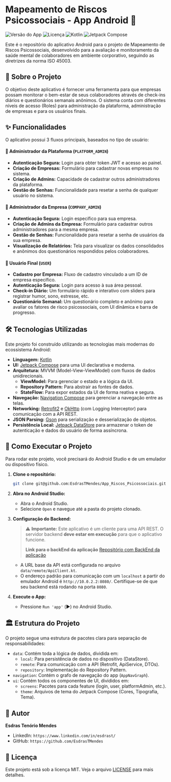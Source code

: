 # Mapeamento de Riscos Psicossociais - App Android 🧠

![Versão do App](https://img.shields.io/badge/version-1.0.0-blue)
![Licença](https://img.shields.io/badge/license-MIT-green)
![Kotlin](https://img.shields.io/badge/Kotlin-1.9.22-%237F52FF)
![Jetpack Compose](https://img.shields.io/badge/Jetpack_Compose-1.6.8-%234285F4)

Este é o repositório do aplicativo Android para o projeto de Mapeamento de Riscos Psicossociais, desenvolvido para a avaliação e monitoramento da saúde mental de colaboradores em ambiente corporativo, seguindo as diretrizes da norma ISO 45003.

## 📖 Sobre o Projeto

O objetivo deste aplicativo é fornecer uma ferramenta para que empresas possam monitorar o bem-estar de seus colaboradores através de check-ins diários e questionários semanais anônimos. O sistema conta com diferentes níveis de acesso (Roles) para administração da plataforma, administração de empresas e para os usuários finais.

## ✨ Funcionalidades

O aplicativo possui 3 fluxos principais, baseados no tipo de usuário:

#### 👑 Administrador da Plataforma (`PLATFORM_ADMIN`)
- **Autenticação Segura:** Login para obter token JWT e acesso ao painel.
- **Criação de Empresas:** Formulário para cadastrar novas empresas no sistema.
- **Criação de Admins:** Capacidade de cadastrar outros administradores da plataforma.
- **Gestão de Senhas:** Funcionalidade para resetar a senha de qualquer usuário no sistema.

#### 🏢 Administrador da Empresa (`COMPANY_ADMIN`)
- **Autenticação Segura:** Login específico para sua empresa.
- **Criação de Admins da Empresa:** Formulário para cadastrar outros administradores para a mesma empresa.
- **Gestão de Senhas:** Funcionalidade para resetar a senha de usuários da sua empresa.
- **Visualização de Relatórios:** Tela para visualizar os dados consolidados e anônimos dos questionários respondidos pelos colaboradores.

#### 👤 Usuário Final (`USER`)
- **Cadastro por Empresa:** Fluxo de cadastro vinculado a um ID de empresa específico.
- **Autenticação Segura:** Login para acesso à sua área pessoal.
- **Check-in Diário:** Um formulário rápido e interativo com sliders para registrar humor, sono, estresse, etc.
- **Questionário Semanal:** Um questionário completo e anônimo para avaliar os fatores de risco psicossociais, com UI dinâmica e barra de progresso.

## 🛠️ Tecnologias Utilizadas

Este projeto foi construído utilizando as tecnologias mais modernas do ecossistema Android:

- **Linguagem:** [Kotlin](https://kotlinlang.org/)
- **UI:** [Jetpack Compose](https://developer.android.com/jetpack/compose) para uma UI declarativa e moderna.
- **Arquitetura:** MVVM (Model-View-ViewModel) com fluxos de dados unidirecionais.
  - **ViewModel:** Para gerenciar o estado e a lógica da UI.
  - **Repository Pattern:** Para abstrair as fontes de dados.
  - **StateFlow:** Para expor estados da UI de forma reativa e segura.
- **Navegação:** [Navigation Compose](https://developer.android.com/jetpack/compose/navigation) para gerenciar a navegação entre as telas.
- **Networking:** [Retrofit2](https://square.github.io/retrofit/) e [OkHttp](https://square.github.io/okhttp/) (com Logging Interceptor) para comunicação com a API REST.
- **JSON Parsing:** [Gson](https://github.com/google/gson) para serialização e desserialização de objetos.
- **Persistência Local:** [Jetpack DataStore](https://developer.android.com/topic/libraries/architecture/datastore) para armazenar o token de autenticação e dados do usuário de forma assíncrona.

## 🚀 Como Executar o Projeto

Para rodar este projeto, você precisará do Android Studio e de um emulador ou dispositivo físico.

1.  **Clone o repositório:**
    ```bash
    git clone git@github.com:EsdrasTMendes/App_Riscos_Psicossociais.git
    ```

2.  **Abra no Android Studio:**
    - Abra o Android Studio.
    - Selecione `Open` e navegue até a pasta do projeto clonado.

3.  **Configuração do Backend:**
    > ⚠️ **Importante:** Este aplicativo é um cliente para uma API REST. O servidor backend **deve estar em execução** para que o aplicativo funcione.
    >
    > **Link para o backEnd da aplicação**
        [Repositório com BackEnd da aplicação](https://github.com/EsdrasTMendes/Challenge-Softtek-Sprint2-FIAP-SDS)
    - A URL base da API está configurada no arquivo `data/remote/ApiClient.kt`.
    - O endereço padrão para comunicação com um `localhost` a partir do emulador Android é `http://10.0.2.2:8080/`. Certifique-se de que seu backend está rodando na porta `8080`.

4.  **Execute o App:**
    - Pressione `Run 'app'` (▶️) no Android Studio.

## 🏛️ Estrutura do Projeto

O projeto segue uma estrutura de pacotes clara para separação de responsabilidades:

-   `data`: Contém toda a lógica de dados, dividida em:
    -   `local`: Para persistência de dados no dispositivo (DataStore).
    -   `remote`: Para comunicação com a API (Retrofit, ApiService, DTOs).
    -   `repository`: Implementação do Repository Pattern.
-   `navigation`: Contém o grafo de navegação do app (`AppNavGraph`).
-   `ui`: Contém todos os componentes de UI, divididos em:
    -   `screens`: Pacotes para cada feature (login, user, platformAdmin, etc.).
    -   `theme`: Arquivos de tema do Jetpack Compose (Cores, Tipografia, Tema).

## 👤 Autor

**Esdras Tenório Mendes**

-   LinkedIn: `https://www.linkedin.com/in/esdrast/`
-   GitHub: `https://github.com/EsdrasTMendes`

## 📄 Licença

Este projeto está sob a licença MIT. Veja o arquivo [LICENSE](LICENSE.md) para mais detalhes.

